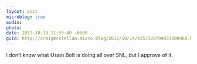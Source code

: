 ```yaml
---
layout: post
microblog: true
audio: 
photo: 
date: 2012-10-13 21:55:40 -0600
guid: http://craigmcclellan.micro.blog/2012/10/14/t257328794933800960.html
---
```

I don’t know what Usain Bolt is doing all over SNL, but I approve of it.
